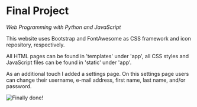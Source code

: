 # Final Project

_Web Programming with Python and JavaScript_

This website uses Bootstrap and FontAwesome as CSS framework and icon repository, respectively.

All HTML pages can be found in 'templates' under 'app', all CSS styles and JavaScript files can be found in 'static' under 'app'.

As an additional touch I added a settings page. On this settings page users can change their username, e-mail address, first name, last name, and/or password.

![Finally done!](https://media.giphy.com/media/3oEdv9duTLhWoNhcGs/giphy.gif)
